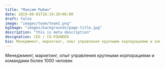 ```yaml
---
title: "Максим Рыбин"
date: 2019-08-01T16:19:26+06:00
draft: false
image: "images/team/team1.png"
bgImage: "images/backgrounds/page-title.jpg"
description: "this is meta description"
designation: CEO / CO-FOUNDER
bio: Менеджмент, маркетинг, опыт управления крупными корпорациями и командами  более 1000 человек
---
```


Менеджмент, маркетинг, опыт управления крупными корпорациями и командами  более 1000 человек